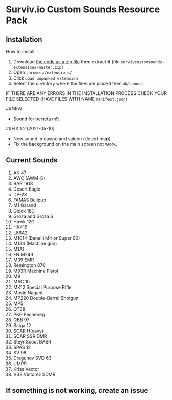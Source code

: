 # Surviv.io Custom Sounds Resource Pack



## Installation
How to install:

1. Download [the code as a zip file](https://github.com/iBLiSSIN/survivcustomsounds-extensions/archive/refs/heads/master.zip) then extract it (file `survivcustomsounds-extensions-master.zip`)
3. Open `chrome://extensions/`
4. Click `Load unpacked extension`
5. Select the directory where the files are placed then `ok`/`choose`

IF THERE ARE ANY ERRORS IN THE INSTALLATION PROCESS CHECK YOUR FILE SELECTED (HAVE FILES WITH NAME `manifest.json`)

##NEW

 * Sound for berreta m9.

##FIX 1.2 [2021-05-10]
 * New sound in casino and saloon (desert map).
 * Fix the background on the main screen not work.

## Current Sounds
  1. AK 47
  2. AWC (AWM-S)
  3. BAR 1918
  4. Desert Eagle
  5. DP-28
  6. FAMAS Bullpup
  7. M1 Garand
  8. Glock 18C
  9. Groza and Groza S
  10. Hawk 12G 
  11. HK416
  12. L86A2
  13. M1014 (Benelli M4 or Super 90)
  14. M134 (Machine gun)
  15. M1A1
  16. FN M249
  17. M39 EMR
  18. Remington 870
  19. M93R Machine Pistol
  20. M9
  21. MAC 10
  22. MK12 Special Purpose Rifle
  23. Mosin Nagant
  24. MP220 Double-Barrel Shotgun
  25. MP5
  26. OT38
  27. PKP Pecheneg
  28. QBB 97
  29. Saiga 12
  30. SCAR H(eavy)
  31. SCAR SSR DMR
  32. Steyr Scout BASR
  33. SPAS 12
  34. SV 98
  35. Dragunov SVD 63
  36. UMP9
  37. Kriss Vector
  38. VSS Vintorez SDMR
  
## If something is not working, create an issue

